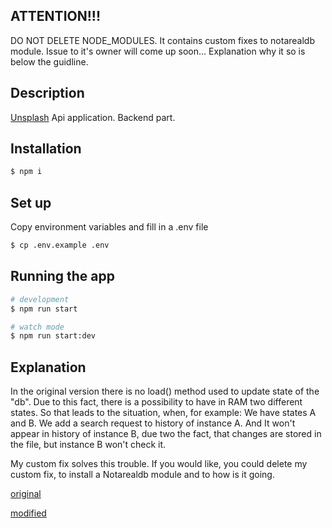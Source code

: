 ## ATTENTION!!!

DO NOT DELETE NODE_MODULES. It contains custom fixes to notarealdb module. Issue to it's owner will come up soon... 
Explanation why it so is below the guidline.

## Description

[Unsplash](https://unsplash.com/) Api application. Backend part.

## Installation

```bash
$ npm i
```

## Set up
Copy environment variables and fill in a .env file

```bash
$ cp .env.example .env
```

## Running the app

```bash
# development
$ npm run start

# watch mode
$ npm run start:dev
```

## Explanation

In the original version there is no load() method used to update state of the "db". 
Due to this fact, there is a possibility to have in RAM two different states.
So that leads to the situation, when, for example:
We have states A and B.
We add a search request to history of instance A.
And It won't appear in history of instance B, due two the fact, that changes are
stored in the file, but instance B won't check it.

My custom fix solves this trouble.
If you would like, you could delete my custom fix, to install a Notarealdb module and to how is it going. 

[original]()

[modified]()